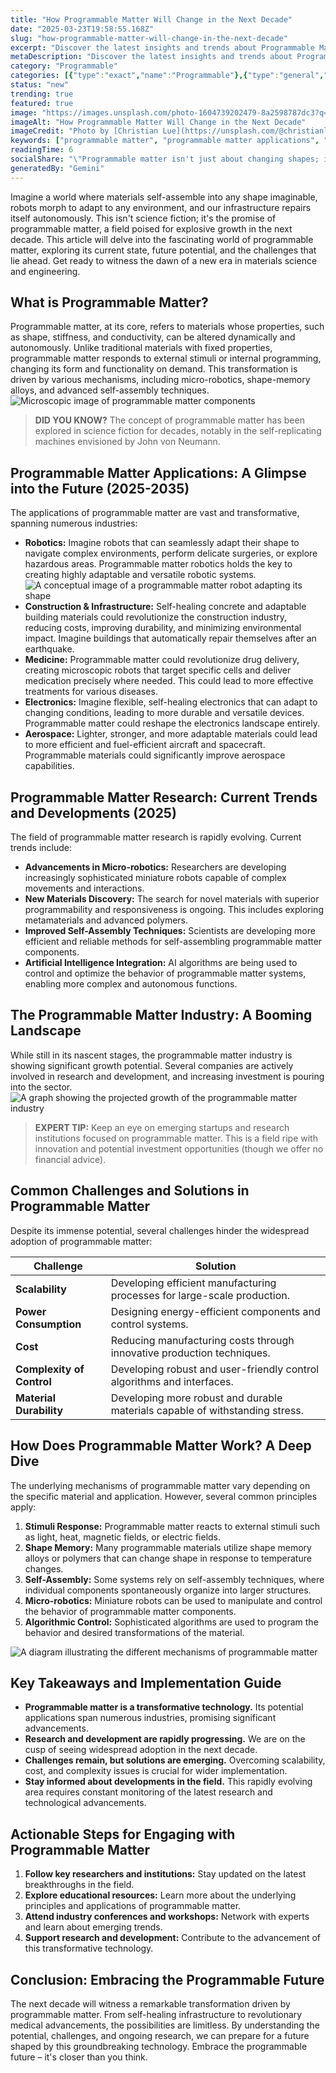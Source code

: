 ```yaml
---
title: "How Programmable Matter Will Change in the Next Decade"
date: "2025-03-23T19:58:55.168Z"
slug: "how-programmable-matter-will-change-in-the-next-decade"
excerpt: "Discover the latest insights and trends about Programmable Matter. This comprehensive guide covers everything you need to know about Programmable Matter in 2025."
metaDescription: "Discover the latest insights and trends about Programmable Matter. This comprehensive guide covers everything you need to know about Programmable Matter in..."
category: "Programmable"
categories: [{"type":"exact","name":"Programmable"},{"type":"general","name":"Materials Science"},{"type":"medium","name":"Robotics"},{"type":"specific","name":"Shape Memory Alloys"},{"type":"niche","name":"Bio-inspired Actuators"}]
status: "new"
trending: true
featured: true
image: "https://images.unsplash.com/photo-1604739202479-8a2598787dc3?q=85&w=1200&fit=max&fm=webp&auto=compress"
imageAlt: "How Programmable Matter Will Change in the Next Decade"
imageCredit: "Photo by [Christian Lue](https://unsplash.com/@christianlue) on Unsplash"
keywords: ["programmable matter", "programmable matter applications", "what is programmable matter", "future of programmable matter", "programmable matter research", "buy programmable matter", "programmable matter robotics", "programmable matter materials", "how does programmable matter work", "programmable matter industry"]
readingTime: 6
socialShare: "\"Programmable matter isn't just about changing shapes; it's about creating materials that think, adapt, and even heal themselves—redefining what's possible in the next decade.\""
generatedBy: "Gemini"
---
```




Imagine a world where materials self-assemble into any shape imaginable, robots morph to adapt to any environment, and our infrastructure repairs itself autonomously. This isn't science fiction; it's the promise of programmable matter, a field poised for explosive growth in the next decade. This article will delve into the fascinating world of programmable matter, exploring its current state, future potential, and the challenges that lie ahead.  Get ready to witness the dawn of a new era in materials science and engineering.

## What is Programmable Matter?

Programmable matter, at its core, refers to materials whose properties, such as shape, stiffness, and conductivity, can be altered dynamically and autonomously.  Unlike traditional materials with fixed properties, programmable matter responds to external stimuli or internal programming, changing its form and functionality on demand.  This transformation is driven by various mechanisms, including micro-robotics, shape-memory alloys, and advanced self-assembly techniques. ![Microscopic image of programmable matter components](https://images.unsplash.com/photo-1494192785370-e91e091d544f?q=85&w=1200&fit=max&fm=webp&auto=compress)

> **DID YOU KNOW?** The concept of programmable matter has been explored in science fiction for decades, notably in the self-replicating machines envisioned by John von Neumann.

## Programmable Matter Applications: A Glimpse into the Future (2025-2035)

The applications of programmable matter are vast and transformative, spanning numerous industries:

* **Robotics:** Imagine robots that can seamlessly adapt their shape to navigate complex environments, perform delicate surgeries, or explore hazardous areas. Programmable matter robotics holds the key to creating highly adaptable and versatile robotic systems. ![A conceptual image of a programmable matter robot adapting its shape](https://images.unsplash.com/photo-1594074792599-7e4939561eec?q=85&w=1200&fit=max&fm=webp&auto=compress)
* **Construction & Infrastructure:** Self-healing concrete and adaptable building materials could revolutionize the construction industry, reducing costs, improving durability, and minimizing environmental impact.  Imagine buildings that automatically repair themselves after an earthquake.
* **Medicine:** Programmable matter could revolutionize drug delivery, creating microscopic robots that target specific cells and deliver medication precisely where needed.  This could lead to more effective treatments for various diseases.
* **Electronics:** Imagine flexible, self-healing electronics that can adapt to changing conditions, leading to more durable and versatile devices.  Programmable matter could reshape the electronics landscape entirely.
* **Aerospace:** Lighter, stronger, and more adaptable materials could lead to more efficient and fuel-efficient aircraft and spacecraft. Programmable materials could significantly improve aerospace capabilities.

## Programmable Matter Research: Current Trends and Developments (2025)

The field of programmable matter research is rapidly evolving.  Current trends include:

* **Advancements in Micro-robotics:** Researchers are developing increasingly sophisticated miniature robots capable of complex movements and interactions.
* **New Materials Discovery:** The search for novel materials with superior programmability and responsiveness is ongoing.  This includes exploring metamaterials and advanced polymers.
* **Improved Self-Assembly Techniques:**  Scientists are developing more efficient and reliable methods for self-assembling programmable matter components.
* **Artificial Intelligence Integration:** AI algorithms are being used to control and optimize the behavior of programmable matter systems, enabling more complex and autonomous functions.

## The Programmable Matter Industry: A Booming Landscape

While still in its nascent stages, the programmable matter industry is showing significant growth potential.  Several companies are actively involved in research and development, and increasing investment is pouring into the sector.  ![A graph showing the projected growth of the programmable matter industry](https://images.unsplash.com/photo-1604367233958-8d0bf1de3c1b?q=85&w=1200&fit=max&fm=webp&auto=compress)

> **EXPERT TIP:**  Keep an eye on emerging startups and research institutions focused on programmable matter.  This is a field ripe with innovation and potential investment opportunities (though we offer no financial advice).

## Common Challenges and Solutions in Programmable Matter

Despite its immense potential, several challenges hinder the widespread adoption of programmable matter:

| Challenge                     | Solution                                                                     |
|------------------------------|-----------------------------------------------------------------------------|
| **Scalability**               | Developing efficient manufacturing processes for large-scale production.       |
| **Power Consumption**         | Designing energy-efficient components and control systems.                    |
| **Cost**                       | Reducing manufacturing costs through innovative production techniques.           |
| **Complexity of Control**     | Developing robust and user-friendly control algorithms and interfaces.       |
| **Material Durability**       | Developing more robust and durable materials capable of withstanding stress. |

## How Does Programmable Matter Work?  A Deep Dive

The underlying mechanisms of programmable matter vary depending on the specific material and application.  However, several common principles apply:

1. **Stimuli Response:** Programmable matter reacts to external stimuli such as light, heat, magnetic fields, or electric fields.
2. **Shape Memory:** Many programmable materials utilize shape memory alloys or polymers that can change shape in response to temperature changes.
3. **Self-Assembly:** Some systems rely on self-assembly techniques, where individual components spontaneously organize into larger structures.
4. **Micro-robotics:**  Miniature robots can be used to manipulate and control the behavior of programmable matter components.
5. **Algorithmic Control:** Sophisticated algorithms are used to program the behavior and desired transformations of the material.

![A diagram illustrating the different mechanisms of programmable matter](https://images.unsplash.com/photo-1595978204118-578c03f7b6ed?q=85&w=1200&fit=max&fm=webp&auto=compress)

## Key Takeaways and Implementation Guide

* **Programmable matter is a transformative technology.** Its potential applications span numerous industries, promising significant advancements.
* **Research and development are rapidly progressing.** We are on the cusp of seeing widespread adoption in the next decade.
* **Challenges remain, but solutions are emerging.**  Overcoming scalability, cost, and complexity issues is crucial for wider implementation.
* **Stay informed about developments in the field.** This rapidly evolving area requires constant monitoring of the latest research and technological advancements.

## Actionable Steps for Engaging with Programmable Matter

1. **Follow key researchers and institutions:** Stay updated on the latest breakthroughs in the field.
2. **Explore educational resources:** Learn more about the underlying principles and applications of programmable matter.
3. **Attend industry conferences and workshops:** Network with experts and learn about emerging trends.
4. **Support research and development:** Contribute to the advancement of this transformative technology.

## Conclusion: Embracing the Programmable Future

The next decade will witness a remarkable transformation driven by programmable matter. From self-healing infrastructure to revolutionary medical advancements, the possibilities are limitless.  By understanding the potential, challenges, and ongoing research, we can prepare for a future shaped by this groundbreaking technology.  Embrace the programmable future – it's closer than you think.


